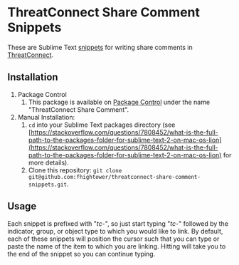 # ThreatConnect Share Comment Snippets

These are Sublime Text [snippets](docs.sublimetext.info/en/latest/extensibility/snippets.html) for writing share comments in [ThreatConnect](https://app.threatconnect.com/).

## Installation

1. Package Control
    1. This package is available on [Package Control](https://packagecontrol.io) under the name "ThreatConnect Share Comment".
2. Manual Installation:
    1. `cd` into your Sublime Text packages directory (see [https://stackoverflow.com/questions/7808452/what-is-the-full-path-to-the-packages-folder-for-sublime-text-2-on-mac-os-lion](https://stackoverflow.com/questions/7808452/what-is-the-full-path-to-the-packages-folder-for-sublime-text-2-on-mac-os-lion) for more details).
    2. Clone this repository: `git clone git@github.com:fhightower/threatconnect-share-comment-snippets.git`.

## Usage

Each snippet is prefixed with "*tc-*", so just start typing "*tc-*" followed by the indicator, group, or object type to which you would like to link. By default, each of these snippets will position the cursor such that you can type or paste the name of the item to which you are linking. Hitting <TAB> will take you to the end of the snippet so you can continue typing.
